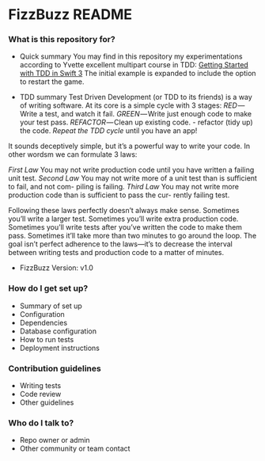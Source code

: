 # FizzBuzz README #

### What is this repository for? ###

* Quick summary
You may find in this repository my experimentations according to Yvette excellent multipart course in TDD: [Getting Started with TDD in Swift 3](https://medium.com/@ynzc/getting-started-with-tdd-in-swift-2fab3e07204b#.2i3j6w7o1)
The initial example is expanded to include the option to restart the game. 

* TDD summary
Test Driven Development (or TDD to its friends) is a way of writing software. At its core is a simple cycle with 3 stages:
*RED* — Write a test, and watch it fail.
*GREEN* — Write just enough code to make your test pass.
*REFACTOR* — Clean up existing code. - refactor (tidy up) the code.
*Repeat the TDD cycle* until you have an app!

It sounds deceptively simple, but it’s a powerful way to write your code. In other wordsm we can formulate 3 laws:

*First Law* You may not write production code until you have written a failing unit test. 
*Second Law* You may not write more of a unit test than is sufficient to fail, and not com-
piling is failing.
*Third Law* You may not write more production code than is sufficient to pass the cur- rently failing test.

Following these laws perfectly doesn’t always make sense. Sometimes you’ll write a larger test. Sometimes you’ll write extra production code. Sometimes you’ll write tests after you’ve written the code to make them pass. Sometimes it’ll take more than two minutes to go around the loop. The goal isn’t perfect adherence to the laws—it’s to decrease the interval between writing tests and production code to a matter of minutes.

* FizzBuzz Version: v1.0

### How do I get set up? ###

* Summary of set up
* Configuration
* Dependencies
* Database configuration
* How to run tests
* Deployment instructions

### Contribution guidelines ###

* Writing tests
* Code review
* Other guidelines

### Who do I talk to? ###

* Repo owner or admin
* Other community or team contact
